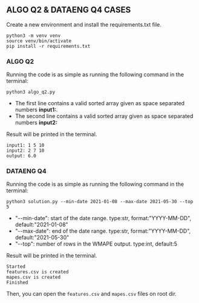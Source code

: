 ## ALGO Q2 & DATAENG Q4 CASES

Create a new environment and install the requirements.txt file.

    python3 -m venv venv
    source venv/bin/activate
    pip install -r requirements.txt

### ALGO Q2

  Running the code is as simple as running the following command in the terminal:

    python3 algo_q2.py

- The first line contains a valid sorted array given as space separated numbers **input1:**. 
- The second line contains a valid sorted array given as space separated numbers **input2:**

Result will be printed in the terminal.
    
    input1: 1 5 10
    input2: 2 7 10
    output: 6.0

### DATAENG Q4

  Running the code is as simple as running the following command in the terminal:

    python3 solution.py --min-date 2021-01-08 --max-date 2021-05-30 --top 5

- "--min-date": start of the date range. type:str, format:"YYYY-MM-DD", default:"2021-01-08"
- "--max-date": end of the date range. type:str, format:"YYYY-MM-DD", default:"2021-05-30"
- "--top": number of rows in the WMAPE output. type:int, default:5

Result will be printed in the terminal.

    Started
    features.csv is created
    mapes.csv is created
    Finished

Then, you can open the `features.csv` and `mapes.csv` files on root dir.
